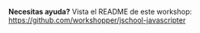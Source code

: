 __Necesitas ayuda?__ Vista el README de este workshop: https://github.com/workshopper/jschool-javascripter
